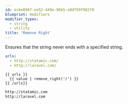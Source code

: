 ```yaml
---
id: ec6e096f-ee52-449e-96b5-e0d759f982f0
blueprint: modifiers
modifier_types:
  - string
  - utility
title: 'Remove Right'
---
```

Ensures that the string never ends with a specified string.

```yaml
urls:
  - http://statamic.com/
  - http://laravel.com/
```

```
{{ urls }}
  {{ value | remove_right('/') }}
{{ /urls}}
```

```html
http://statamic.com
http://laravel.com
```

